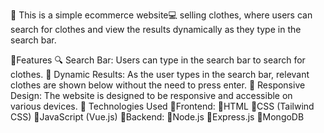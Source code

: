 📍 This is a simple ecommerce website💻 selling clothes, where users can search for clothes and view the results dynamically as they type in the search bar.

📌Features
  🔍 Search Bar: Users can type in the search bar to search for clothes.
  💁 Dynamic Results: As the user types in the search bar, relevant clothes are shown below without the need to press enter.
  💁 Responsive Design: The website is designed to be responsive and accessible on various devices.
  🧠 Technologies Used
      📍Frontend:
      📍HTML
      📍CSS (Tailwind CSS)
      📍JavaScript (Vue.js)
      📍Backend:
      📍Node.js
      📍Express.js
      📍MongoDB
